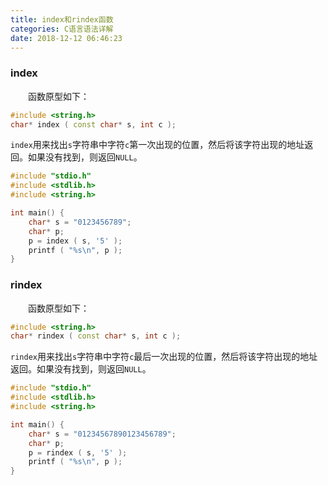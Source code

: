 ```yaml
---
title: index和rindex函数
categories: C语言语法详解
date: 2018-12-12 06:46:23
---
```

### index

&emsp;&emsp;函数原型如下：<!--more-->

``` cpp
#include <string.h>
char* index ( const char* s, int c );
```

`index`用来找出`s`字符串中字符`c`第一次出现的位置，然后将该字符出现的地址返回。如果没有找到，则返回`NULL`。

``` cpp
#include "stdio.h"
#include <stdlib.h>
#include <string.h>

int main() {
    char* s = "0123456789";
    char* p;
    p = index ( s, '5' );
    printf ( "%s\n", p );
}
```

### rindex

&emsp;&emsp;函数原型如下：

``` cpp
#include <string.h>
char* rindex ( const char* s, int c );
```

`rindex`用来找出`s`字符串中字符`c`最后一次出现的位置，然后将该字符出现的地址返回。如果没有找到，则返回`NULL`。

``` cpp
#include "stdio.h"
#include <stdlib.h>
#include <string.h>

int main() {
    char* s = "01234567890123456789";
    char* p;
    p = rindex ( s, '5' );
    printf ( "%s\n", p );
}
```